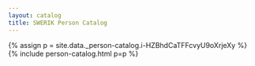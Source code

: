 ```yaml
---
layout: catalog
title: SWERIK Person Catalog
---
```

{% assign p = site.data._person-catalog.i-HZBhdCaTFFcvyU9oXrjeXy %}
{% include person-catalog.html p=p %}

